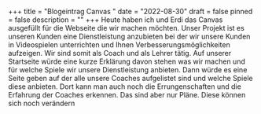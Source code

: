+++
title = "Blogeintrag Canvas "
date = "2022-08-30"
draft = false
pinned = false
description = ""
+++
Heute haben ich und Erdi das Canvas ausgefüllt für die Webseite die wir machen möchten. Unser Projekt ist es unseren Kunden eine Dienstleistung anzubieten bei der wir unsere Kunden in Videospielen unterrichten und Ihnen  Verbesserungsmöglichkeiten aufzeigen. Wir sind somit als Coach und als Lehrer tätig. 
Auf unserer Startseite würde eine kurze Erklärung davon stehen was wir machen und für welche Spiele wir unsere Dienstleistung anbieten. Dann würde es eine Seite geben auf der alle unsere Coaches aufgelistet sind und welche Spiele diese anbieten. Dort kann man auch noch die Errungenschaften und die Erfahrung der Coaches erkennen. Das sind aber nur Pläne. Diese können sich noch verändern